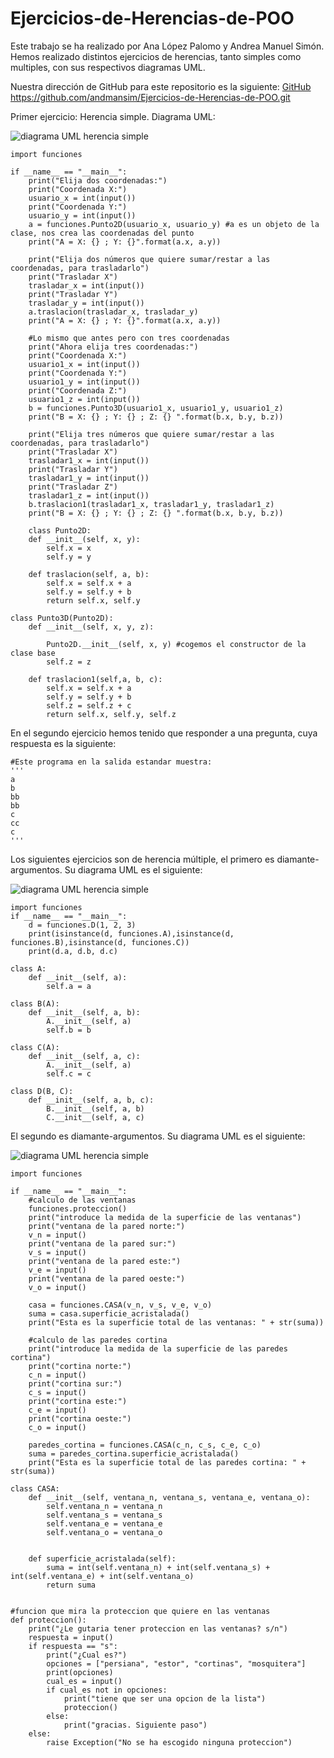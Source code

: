 # Ejercicios-de-Herencias-de-POO

Este trabajo se ha realizado por Ana López Palomo y Andrea Manuel Simón.
Hemos realizado distintos ejercicios de herencias, tanto simples como multiples, con sus respectivos diagramas UML.

Nuestra dirección de GitHub para este repositorio es la siguiente: [GitHub](https://github.com/andmansim/Ejercicios-de-Herencias-de-POO.git)
https://github.com/andmansim/Ejercicios-de-Herencias-de-POO.git

Primer ejercicio: Herencia simple.
Diagrama UML:

![diagrama UML herencia simple](/herencia-simple/herencia_simple.jpg)

```
import funciones

if __name__ == "__main__":
    print("Elija dos coordenadas:")
    print("Coordenada X:")
    usuario_x = int(input())
    print("Coordenada Y:")
    usuario_y = int(input())
    a = funciones.Punto2D(usuario_x, usuario_y) #a es un objeto de la clase, nos crea las coordenadas del punto
    print("A = X: {} ; Y: {}".format(a.x, a.y))
    
    print("Elija dos números que quiere sumar/restar a las coordenadas, para trasladarlo")
    print("Trasladar X")
    trasladar_x = int(input())
    print("Trasladar Y")
    trasladar_y = int(input())
    a.traslacion(trasladar_x, trasladar_y)
    print("A = X: {} ; Y: {}".format(a.x, a.y))
    
    #Lo mismo que antes pero con tres coordenadas
    print("Ahora elija tres coordenadas:")
    print("Coordenada X:")
    usuario1_x = int(input())
    print("Coordenada Y:")
    usuario1_y = int(input())
    print("Coordenada Z:")
    usuario1_z = int(input())
    b = funciones.Punto3D(usuario1_x, usuario1_y, usuario1_z)
    print("B = X: {} ; Y: {} ; Z: {} ".format(b.x, b.y, b.z))
    
    print("Elija tres números que quiere sumar/restar a las coordenadas, para trasladarlo")
    print("Trasladar X")
    trasladar1_x = int(input())
    print("Trasladar Y")
    trasladar1_y = int(input())
    print("Trasladar Z")
    trasladar1_z = int(input())
    b.traslacion1(trasladar1_x, trasladar1_y, trasladar1_z)
    print("B = X: {} ; Y: {} ; Z: {} ".format(b.x, b.y, b.z))
    
    class Punto2D:
    def __init__(self, x, y):
        self.x = x
        self.y = y

    def traslacion(self, a, b):
        self.x = self.x + a
        self.y = self.y + b
        return self.x, self.y

class Punto3D(Punto2D):
    def __init__(self, x, y, z):
    
        Punto2D.__init__(self, x, y) #cogemos el constructor de la clase base
        self.z = z
    
    def traslacion1(self,a, b, c):
        self.x = self.x + a
        self.y = self.y + b
        self.z = self.z + c
        return self.x, self.y, self.z
```

En el segundo ejercicio hemos tenido que responder a una pregunta, cuya respuesta es la siguiente:
```
#Este programa en la salida estandar muestra:
'''
a
b
bb
bb
c
cc
c
'''
```
Los siguientes ejercicios son de herencia múltiple, el primero es diamante-argumentos.
Su diagrama UML es el siguiente:

![diagrama UML herencia simple](/herencia-multiple/diamante-argumentos/diamante.jpg)

```
import funciones
if __name__ == "__main__":
    d = funciones.D(1, 2, 3)
    print(isinstance(d, funciones.A),isinstance(d, funciones.B),isinstance(d, funciones.C))
    print(d.a, d.b, d.c)    
    
class A:
    def __init__(self, a):
        self.a = a

class B(A):
    def __init__(self, a, b):
        A.__init__(self, a)
        self.b = b
        
class C(A):
    def __init__(self, a, c):
        A.__init__(self, a)
        self.c = c

class D(B, C):
    def __init__(self, a, b, c):
        B.__init__(self, a, b)
        C.__init__(self, a, c)
```

El segundo es diamante-argumentos.
Su diagrama UML es el siguiente:

![diagrama UML herencia simple](/herencia-multiple/caso-real/caso-real.jpg)

```
import funciones

if __name__ == "__main__":
    #calculo de las ventanas
    funciones.proteccion()
    print("introduce la medida de la superficie de las ventanas")
    print("ventana de la pared norte:")
    v_n = input()
    print("ventana de la pared sur:") 
    v_s = input()
    print("ventana de la pared este:")
    v_e = input()
    print("ventana de la pared oeste:")
    v_o = input()

    casa = funciones.CASA(v_n, v_s, v_e, v_o)
    suma = casa.superficie_acristalada()
    print("Esta es la superficie total de las ventanas: " + str(suma))

    #calculo de las paredes cortina
    print("introduce la medida de la superficie de las paredes cortina")
    print("cortina norte:")
    c_n = input()
    print("cortina sur:") 
    c_s = input()
    print("cortina este:")
    c_e = input()
    print("cortina oeste:")
    c_o = input()

    paredes_cortina = funciones.CASA(c_n, c_s, c_e, c_o)
    suma = paredes_cortina.superficie_acristalada()
    print("Esta es la superficie total de las paredes cortina: " + str(suma))
    
class CASA:
    def __init__(self, ventana_n, ventana_s, ventana_e, ventana_o):
        self.ventana_n = ventana_n
        self.ventana_s = ventana_s
        self.ventana_e = ventana_e
        self.ventana_o = ventana_o
        

    def superficie_acristalada(self):
        suma = int(self.ventana_n) + int(self.ventana_s) + int(self.ventana_e) + int(self.ventana_o)
        return suma


#funcion que mira la proteccion que quiere en las ventanas
def proteccion():
    print("¿Le gutaria tener proteccion en las ventanas? s/n")
    respuesta = input()
    if respuesta == "s":
        print("¿Cual es?")
        opciones = ["persiana", "estor", "cortinas", "mosquitera"]
        print(opciones)
        cual_es = input()
        if cual_es not in opciones:
            print("tiene que ser una opcion de la lista")
            proteccion()
        else:
            print("gracias. Siguiente paso")
    else:
        raise Exception("No se ha escogido ninguna proteccion")
```
